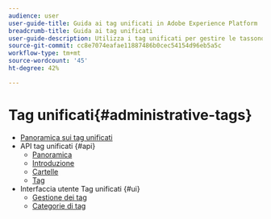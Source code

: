 ```yaml
---
audience: user
user-guide-title: Guida ai tag unificati in Adobe Experience Platform
breadcrumb-title: Guida ai tag unificati
user-guide-description: Utilizza i tag unificati per gestire le tassonomie dei metadati. Scopri come creare categorie e tag di tag.
source-git-commit: cc8e7074eafae11887486b0cec54154d96eb5a5c
workflow-type: tm+mt
source-wordcount: '45'
ht-degree: 42%

---
```



# Tag unificati{#administrative-tags}

* [Panoramica sui tag unificati](overview.md)
* API tag unificati {#api}
   * [Panoramica](api/overview.md)
   * [Introduzione](api/getting-started.md)
   * [Cartelle](api/folders.md)
   * [Tag](api/tags.md)
* Interfaccia utente Tag unificati {#ui}
   * [Gestione dei tag](ui/managing-tags.md)
   * [Categorie di tag](ui/tags-categories.md)

